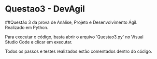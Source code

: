# Questao3 - DevAgil
##Questão 3 da prova de Análise, Projeto e Desenvolvimento Ágil. Realizado em Python.

Para executar o código, basta abrir o arquivo 'Questao3.py' no Visual Studio Code e clicar em executar.

Todos os passos e testes realizados estão comentados dentro do código.

